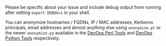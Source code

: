 Please be specific about your issue and include debug output from running after setting `export DEBUG=1` in your shell.

You can anonymize hostnames / FQDNs, IP / MAC addresses, Kerberos principals, email addresses and almost anything else using `anonymize.pl` or the newer `anonymize.py` available in the [DevOps Perl Tools](https://github.com/austinsonger/DevOps-Perl-tools) and [DevOps Python Tools](https://github.com/austinsonger/DevOps-Python-tools) respectively.
